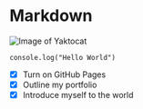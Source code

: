 # Markdown

![Image of Yaktocat](https://octodex.github.com/images/yaktocat.png)

```
console.log("Hello World")
```

- [X] Turn on GitHub Pages
- [X] Outline my portfolio
- [X] Introduce myself to the world
